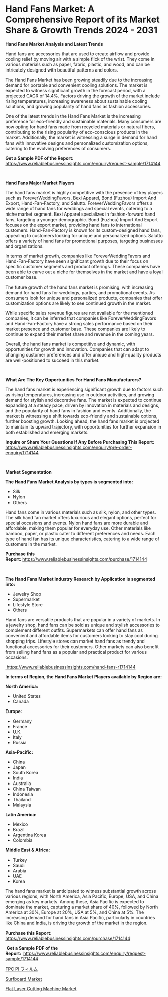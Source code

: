 <p><h1>Hand Fans Market: A Comprehensive Report of its Market Share & Growth Trends 2024 - 2031</h1></p><p><strong>Hand Fans Market Analysis and Latest Trends</strong></p>
<p><p>Hand fans are accessories that are used to create airflow and provide cooling relief by moving air with a simple flick of the wrist. They come in various materials such as paper, fabric, plastic, and wood, and can be intricately designed with beautiful patterns and colors.</p><p>The Hand Fans Market has been growing steadily due to the increasing demand for portable and convenient cooling solutions. The market is expected to witness significant growth in the forecast period, with a projected CAGR of 14.4%. Factors driving the growth of the market include rising temperatures, increasing awareness about sustainable cooling solutions, and growing popularity of hand fans as fashion accessories.</p><p>One of the latest trends in the Hand Fans Market is the increasing preference for eco-friendly and sustainable materials. Many consumers are now opting for hand fans made from recycled materials or natural fibers, contributing to the rising popularity of eco-conscious products in the market. Additionally, the market is witnessing a surge in demand for hand fans with innovative designs and personalized customization options, catering to the evolving preferences of consumers.</p></p>
<p><strong>Get a Sample PDF of the Report:&nbsp;</strong> <a href="https://www.reliablebusinessinsights.com/enquiry/request-sample/1714144">https://www.reliablebusinessinsights.com/enquiry/request-sample/1714144</a></p>
<p>&nbsp;</p>
<p><strong>Hand Fans Major Market Players</strong></p>
<p><p>The hand fans market is highly competitive with the presence of key players such as ForeverWeddingFavors, Bexi Apparel, Bond (Fuzhou) Import And Export, Hand-Fan-Factory, and Salutto. ForeverWeddingFavors offers a wide range of hand fans for weddings and special events, catering to a niche market segment. Bexi Apparel specializes in fashion-forward hand fans, targeting a younger demographic. Bond (Fuzhou) Import And Export focuses on the export market, providing hand fans to international customers. Hand-Fan-Factory is known for its custom-designed hand fans, appealing to customers looking for unique and personalized options. Salutto offers a variety of hand fans for promotional purposes, targeting businesses and organizations.</p><p>In terms of market growth, companies like ForeverWeddingFavors and Hand-Fan-Factory have seen significant growth due to their focus on specific customer segments and product offerings. These companies have been able to carve out a niche for themselves in the market and have a loyal customer base.</p><p>The future growth of the hand fans market is promising, with increasing demand for hand fans for weddings, parties, and promotional events. As consumers look for unique and personalized products, companies that offer customization options are likely to see continued growth in the market.</p><p>While specific sales revenue figures are not available for the mentioned companies, it can be inferred that companies like ForeverWeddingFavors and Hand-Fan-Factory have a strong sales performance based on their market presence and customer base. These companies are likely to continue to expand their market share and revenue in the coming years.</p><p>Overall, the hand fans market is competitive and dynamic, with opportunities for growth and innovation. Companies that can adapt to changing customer preferences and offer unique and high-quality products are well-positioned to succeed in this market.</p></p>
<p>&nbsp;</p>
<p><strong>What Are The Key Opportunities For Hand Fans Manufacturers?</strong></p>
<p><p>The hand fans market is experiencing significant growth due to factors such as rising temperatures, increasing use in outdoor activities, and growing demand for stylish and decorative fans. The market is expected to continue expanding at a steady pace, driven by innovation in materials and designs, and the popularity of hand fans in fashion and events. Additionally, the market is witnessing a shift towards eco-friendly and sustainable options, further boosting growth. Looking ahead, the hand fans market is projected to maintain its upward trajectory, with opportunities for further expansion in both established and emerging markets.</p></p>
<p><strong>Inquire or Share Your Questions If Any Before Purchasing This Report:</strong> <a href="https://www.reliablebusinessinsights.com/enquiry/pre-order-enquiry/1714144">https://www.reliablebusinessinsights.com/enquiry/pre-order-enquiry/1714144</a></p>
<p>&nbsp;</p>
<p><strong>Market Segmentation</strong></p>
<p><strong>The Hand Fans Market Analysis by types is segmented into:</strong></p>
<p><ul><li>Silk</li><li>Nylon</li><li>Others</li></ul></p>
<p><p>Hand fans come in various materials such as silk, nylon, and other types. The silk hand fan market offers luxurious and elegant options, perfect for special occasions and events. Nylon hand fans are more durable and affordable, making them popular for everyday use. Other materials like bamboo, paper, or plastic cater to different preferences and needs. Each type of hand fan has its unique characteristics, catering to a wide range of customers in the market.</p></p>
<p><strong>Purchase this Report:&nbsp;</strong><a href="https://www.reliablebusinessinsights.com/purchase/1714144">https://www.reliablebusinessinsights.com/purchase/1714144</a></p>
<p>&nbsp;</p>
<p><strong>The Hand Fans Market Industry Research by Application is segmented into:</strong></p>
<p><ul><li>Jewelry Shop</li><li>Supermarket</li><li>Lifestyle Store</li><li>Others</li></ul></p>
<p><p>Hand fans are versatile products that are popular in a variety of markets. In a jewelry shop, hand fans can be sold as unique and stylish accessories to complement different outfits. Supermarkets can offer hand fans as convenient and affordable items for customers looking to stay cool during shopping trips. Lifestyle stores can market hand fans as trendy and functional accessories for their customers. Other markets can also benefit from selling hand fans as a popular and practical product for various occasions.</p></p>
<p><a href="https://www.reliablebusinessinsights.com/hand-fans-r1714144">&nbsp;https://www.reliablebusinessinsights.com/hand-fans-r1714144</a></p>
<p><strong>In terms of Region, the Hand Fans Market Players available by Region are:</strong></p>
<p>
    <p> <strong> North America: </strong>
        <ul>
            <li>United States</li>
            <li>Canada</li>
        </ul>
        </p> 
    <p> <strong> Europe: </strong>
        <ul>
            <li>Germany</li>
            <li>France</li>
            <li>U.K.</li>
            <li>Italy</li>
            <li>Russia</li>
        </ul>
        </p> 
    <p> <strong> Asia-Pacific: </strong>
        <ul>
            <li>China</li>
            <li>Japan</li>
            <li>South Korea</li>
            <li>India</li>
            <li>Australia</li>
            <li>China Taiwan</li>
            <li>Indonesia</li>
            <li>Thailand</li>
            <li>Malaysia</li>
        </ul>
        </p> 
    <p> <strong> Latin America: </strong>
        <ul>
            <li>Mexico</li>
            <li>Brazil</li>
            <li>Argentina Korea</li>
            <li>Colombia</li>
        </ul>
        </p> 
    <p> <strong> Middle East & Africa: </strong>
        <ul>
            <li>Turkey</li>
            <li>Saudi</li>
            <li>Arabia</li>
            <li>UAE</li>
            <li>Korea</li>
        </ul>
    </p>
    </p>
<p><p>The hand fans market is anticipated to witness substantial growth across various regions, with North America, Asia Pacific, Europe, USA, and China emerging as key markets. Among these, Asia Pacific is expected to dominate the market, capturing a market share of 40%, followed by North America at 30%, Europe at 20%, USA at 5%, and China at 5%. The increasing demand for hand fans in Asia Pacific, particularly in countries like China and India, is driving the growth of the market in the region.</p></p>
<p><strong>Purchase this Report: </strong><a href="https://www.reliablebusinessinsights.com/purchase/1714144">https://www.reliablebusinessinsights.com/purchase/1714144</a></p>
<p>&nbsp;<strong>Get a Sample PDF of the Report:&nbsp;&nbsp;</strong><a href="https://www.reliablebusinessinsights.com/enquiry/request-sample/1714144">https://www.reliablebusinessinsights.com/enquiry/request-sample/1714144</a></p>
<p><strong></strong></p>
<p><p><a href="https://github.com/oqoeusbvpadwjs08/Market-Research-Report-List-2/blob/main/4054764142104.md">FPC PI フィルム</a></p><p><a href="https://github.com/jerrycopelandthomaswsqd8q/Market-Research-Report-List-3/blob/main/surfboard-market.md">Surfboard Market</a></p><p><a href="https://view.publitas.com/reportprime-1/global-flat-laser-cutting-machine-market-size-is-expected-to-reach-at-a-cagr-of-14-8-and-this-report-covers-market-growth-trend-opportunity-and-forecast-2024-2031/">Flat Laser Cutting Machine Market</a></p></p>